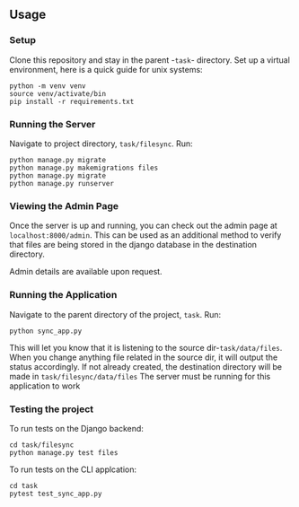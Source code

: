 ## Usage
### Setup
Clone this repository and stay in the parent -```task```- directory. 
Set up a virtual environment, here is a quick guide for unix systems:
```
python -m venv venv
source venv/activate/bin
pip install -r requirements.txt
```
### Running the Server
Navigate to project directory, ```task/filesync```. Run:
```
python manage.py migrate
python manage.py makemigrations files
python manage.py migrate
python manage.py runserver
```
### Viewing the Admin Page
Once the server is up and running, you can check out the admin page at ```localhost:8000/admin```.  This can be used as an additional method to verify that files are being stored in the django database in the destination directory.

Admin details are available upon request.

### Running the Application
Navigate to the parent directory of the project, ```task```. Run:
```
python sync_app.py
```
This will let you know that it is listening to the source dir-```task/data/files```. When you change anything file related in the source dir, it will output the status accordingly. 
If not already created, the destination directory will be made in ```task/filesync/data/files```
The server must be running for this application to work

### Testing the project
To run tests on the Django backend:
```
cd task/filesync
python manage.py test files
```
To run tests on the CLI applcation:
```
cd task
pytest test_sync_app.py
```
